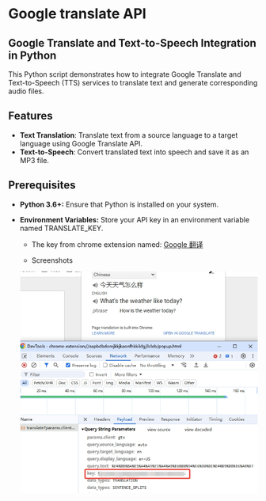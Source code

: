 # Google translate API

## Google Translate and Text-to-Speech Integration in Python
This Python script demonstrates how to integrate Google Translate and Text-to-Speech (TTS) services to translate text and generate corresponding audio files.


## Features
- **Text Translation**: Translate text from a source language to a target language using Google Translate API.
- **Text-to-Speech**: Convert translated text into speech and save it as an MP3 file.

## Prerequisites

- **Python 3.6+:** Ensure that Python is installed on your system.
- **Environment Variables:** Store your API key in an environment variable named TRANSLATE_KEY.
    - The key from chrome extension named: [Google 翻译](https://chromewebstore.google.com/detail/google-translate/aapbdbdomjkkjkaonfhkkikfgjllcleb)

    - Screenshots
    
    ![PIC](assets/20241106140312.png)

    
